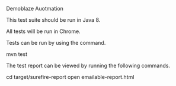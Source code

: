 Demoblaze Auotmation

This test suite should be run in Java 8.

All tests will be run in Chrome.

Tests can be run by using the command.

mvn test

The test report can be viewed by running the following commands.

cd target/surefire-report
open emailable-report.html